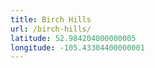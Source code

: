 ```yaml
---
title: Birch Hills
url: /birch-hills/
latitude: 52.984204000000005
longitude: -105.43304400000001
---
```

